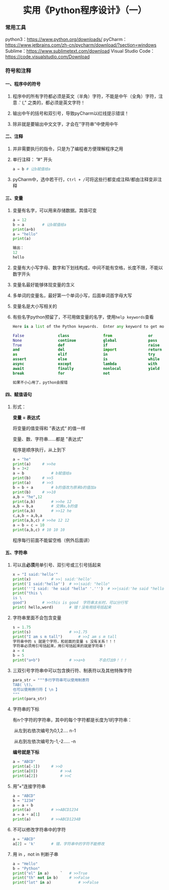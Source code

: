 <div align="center">
    <h1>实用《Python程序设计》（一）</h1>
</div>


### 常用工具
python3：https://www.python.org/downloads/
pyCharm：https://www.jetbrains.com/zh-cn/pycharm/download/?section=windows
Sublime：https://www.sublimetext.com/download
Visual Studio Code：https://code.visualstudio.com/Download

### 符号和注释

#### 一、程序中的符号

1. 程序中的所有字符都必须是英文（半角）字符，不能是中午（全角）字符，注意  .' (," 之类的，都必须是英文字符！

2. 输出中午的括号和双引号，导致pyCharm以红线提示错误！
3. 除非就是要输出中文文字，才会在”字符串“中使用中午 

#### 二、注释

1. 并非需要执行的指令，只是为了编程者方便理解程序之用

2. 单行注释： ”#“ 开头

   ```python
   a = b # 让b赋值给a
   ```

   

3. pyCharm中，选中若干行，`Ctrl + /`可将这些行都变成注释/都由注释变非注释

#### 三、变量

1. 变量有名字，可以用来存储数据。其值可变

   ```python
   a = 12
   b = a		# 让b赋值给a
   print(a+b)
   a = "hello"
   print(a)
   
   输出：
   12
   hello
   ```

2. 变量有大小写字母、数字和下划线构成，中间不能有空格，长度不限，不能以数字开头

3. 变量名最好能够体现变量的含义

4. 多单词的变量名，最好第一个单词小写，后面单词首字母大写

5. 变量名是大小写相关的

6. 有些名字python预留了，不可用做变量的名字，使用`help keywords`查看

   ```python
   Here is a list of the Python keywords.  Enter any keyword to get more help.
   
   False               class               from                or
   None                continue            global              pass
   True                def                 if                  raise
   and                 del                 import              return
   as                  elif                in                  try
   assert              else                is                  while
   async               except              lambda              with
   await               finally             nonlocal            yield
   break               for                 not               
   
   如果不小心用了，python会报错
   ```

#### 四、赋值语句

1. 形式：

   **变量 = 表达式**

   将变量的值变得和 ”表达式“ 的值一样

   变量、数、字符串......都是 "表达式"

   程序是顺序执行，从上到下

   ```python
   a = "he"
   print(a)		# >>he
   b = 3+2
   a = b			# b赋值给a
   print(b)		# >>5
   print(a)		# >>5
   b = b + a 		# b的值改为原来b的值加a
   print(b)		# >>10
   a,b = "he",12
   print(a,b)		# >>he 12
   a,b = b,a		# 交换a,b的值
   print(a,b)		# >>12 he
   c,a,b = a,b,a
   print(a,b,c)	# >>he 12 12
   a = b = c = 10
   print(a,b,c)	# 10 10 10
   ```

   程序每行前面不能留空格（例外后面讲）

#### 五、字符串

1. 可以且**必须**用单引号、双引号或三引号括起来

   ```python
   x = "I said:'hello'"
   print(x)			# >>| said:'hello'
   print('I said:"hello"') 	# >>|said: "hello"
   print('''I said: 'he said "hello" '.''')  # >>|said:'he said "hello"'
   print("this \
   is \
   good")		# >>this is good  字符串太长时，可以分行写
   print( hello,word)		# 错！没有用括号括起来
   ```

2. 字符串里面不会包含变量

   ```python
   s = 1.75
   print(s)					# >>1.75
   print("I am s m tall")		# >>I am s m tall
   字符串中的 s 就是个字符，和前面的变量 s 没有关系！！！
   字符串必须用引号括起来，用引号括起来的就是字符串！
   a = 4
   b = 5
   print("a+b")				# >>a+b      不会打出9！！！
   ```

3. 三双引号字符串中可以包含换行符、制表符以及其他特殊字符

   ```python
   para_str = """多行字符串可以使用制表符
   TAB( \t)。
   也可以使用换行符【 \n 】
   """
   print(para_str)
   ```

4. 字符串的下标

   有n个字符的字符串，其中的每个字符都是长度为1的字符串：

   ​			从左到右依次编号为0,1,2.... n-1

   ​			从右到左依次编号为-1,-2..... -n

   **编号就是下标**

   ```python
   a = "ABCD"
   print(a[-1])		# >>D 
   print(a[0])			# >>A
   print(a[2])			# >>C
   ```

5. 用”+“连接字符串

   ```python
   a = "ABCD"
   b = "1234"
   a = a + b 			
   print(a)			# >>ABCD1234
   a = a + a[1]
   print(a)			# >>ABCD1234B
   ```

6. 不可以修改字符串中的字符

   ```python
   a = "ABCD"
   a[2] = 'k'		# 错，字符串中的字符不能修改
   ```

7. 用 in ，not in 判断子串

   ```python
   a = "Hello"
   b = "Python"
   print("el" in a)		`	# >>True
   print("th" not in b)		# >>False
   print("lot" in a)			# >>False
   ```
